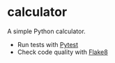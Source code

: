 # calculator
A simple Python calculator.

- Run tests with [Pytest](https://docs.pytest.org/)
- Check code quality with [Flake8](https://flake8.pycqa.org)